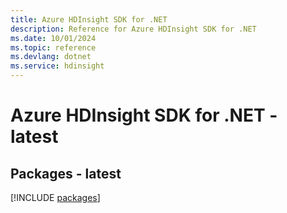 ```yaml
---
title: Azure HDInsight SDK for .NET
description: Reference for Azure HDInsight SDK for .NET
ms.date: 10/01/2024
ms.topic: reference
ms.devlang: dotnet
ms.service: hdinsight
---
```

# Azure HDInsight SDK for .NET - latest
## Packages - latest
[!INCLUDE [packages](hdinsight-index.md)]